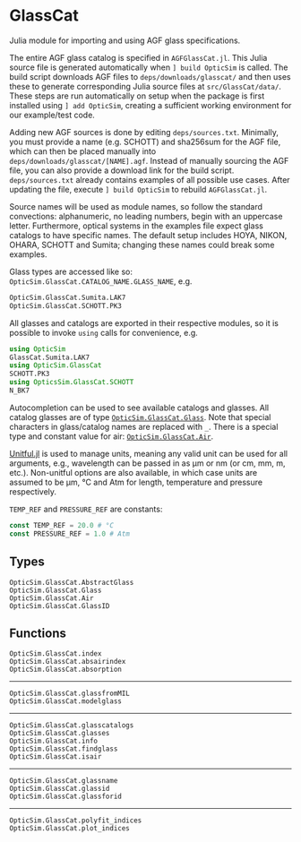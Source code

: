 # GlassCat

Julia module for importing and using AGF glass specifications.

The entire AGF glass catalog is specified in `AGFGlassCat.jl`. This Julia source file is generated automatically when `] build OpticSim` is called. The build script downloads AGF files to `deps/downloads/glasscat/` and then uses these to generate corresponding Julia source files at `src/GlassCat/data/`. These steps are run automatically on setup when the package is first installed using `] add OpticSim`, creating a sufficient working environment for our example/test code.

Adding new AGF sources is done by editing `deps/sources.txt`. Minimally, you must provide a name (e.g. SCHOTT) and sha256sum for the AGF file, which can then be placed manually into `deps/downloads/glasscat/[NAME].agf`. Instead of manually sourcing the AGF file, you can also provide a download link for the build script. `deps/sources.txt` already contains examples of all possible use cases. After updating the file, execute `] build OpticSim` to rebuild `AGFGlassCat.jl`.

Source names will be used as module names, so follow the standard convections: alphanumeric, no leading numbers, begin with an uppercase letter. Furthermore, optical systems in the examples file expect glass catalogs to have specific names. The default setup includes HOYA, NIKON, OHARA, SCHOTT and Sumita; changing these names could break some examples.

Glass types are accessed like so: `OpticSim.GlassCat.CATALOG_NAME.GLASS_NAME`, e.g.

```julia
OpticSim.GlassCat.Sumita.LAK7
OpticSim.GlassCat.SCHOTT.PK3
```

All glasses and catalogs are exported in their respective modules, so it is possible to invoke `using` calls for convenience, e.g.

```julia
using OpticSim
GlassCat.Sumita.LAK7
using OpticSim.GlassCat
SCHOTT.PK3
using OpticsSim.GlassCat.SCHOTT
N_BK7
```

Autocompletion can be used to see available catalogs and glasses. All catalog glasses are of type [`OpticSim.GlassCat.Glass`](@ref).
Note that special characters in glass/catalog names are replaced with `_`.
There is a special type and constant value for air: [`OpticSim.GlassCat.Air`](@ref).

[Unitful.jl](https://github.com/PainterQubits/Unitful.jl) is used to manage units, meaning any valid unit can be used for all arguments, e.g., wavelength can be passed in as μm or nm (or cm, mm, m, etc.).
Non-unitful options are also available, in which case units are assumed to be μm, °C and Atm for length, temperature and pressure respectively.

`TEMP_REF` and `PRESSURE_REF` are constants:

```julia
const TEMP_REF = 20.0 # °C
const PRESSURE_REF = 1.0 # Atm
```

## Types

```@docs
OpticSim.GlassCat.AbstractGlass
OpticSim.GlassCat.Glass
OpticSim.GlassCat.Air
OpticSim.GlassCat.GlassID
```

## Functions

```@docs
OpticSim.GlassCat.index
OpticSim.GlassCat.absairindex
OpticSim.GlassCat.absorption
```

---

```@docs
OpticSim.GlassCat.glassfromMIL
OpticSim.GlassCat.modelglass
```

---

```@docs
OpticSim.GlassCat.glasscatalogs
OpticSim.GlassCat.glasses
OpticSim.GlassCat.info
OpticSim.GlassCat.findglass
OpticSim.GlassCat.isair
```

---

```@docs
OpticSim.GlassCat.glassname
OpticSim.GlassCat.glassid
OpticSim.GlassCat.glassforid
```

---

```@docs
OpticSim.GlassCat.polyfit_indices
OpticSim.GlassCat.plot_indices
```
